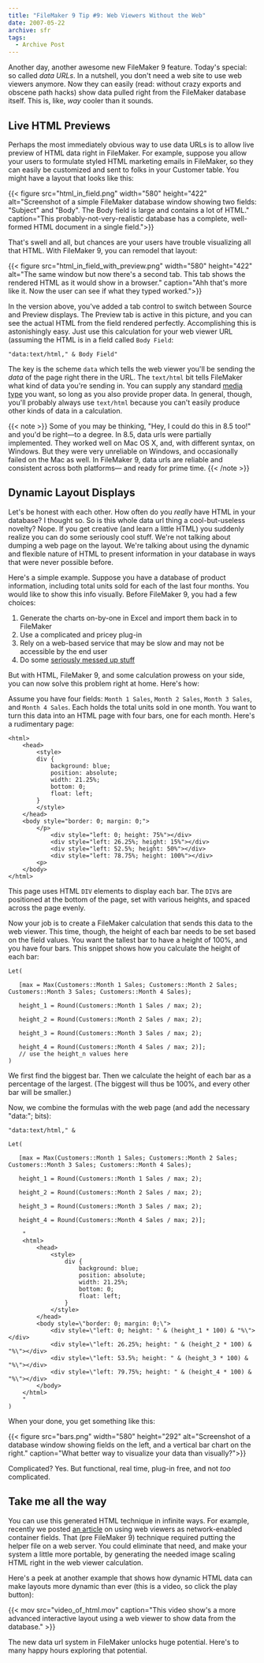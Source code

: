 ```yaml
---
title: "FileMaker 9 Tip #9: Web Viewers Without the Web"
date: 2007-05-22
archive: sfr
tags: 
  - Archive Post
---
```


Another day, another awesome new FileMaker 9 feature. Today's special: so called *data URLs*. In a nutshell, you don't need a web site to use web viewers anymore. Now they can easily (read: without crazy exports and obscene path hacks) show data pulled right from the FileMaker database itself. This is, like, *way* cooler than it sounds.

## Live HTML Previews

Perhaps the most immediately obvious way to use data URLs is to allow live preview of HTML data right in FileMaker. For example, suppose you allow your users to formulate styled HTML marketing emails in FileMaker, so they can easily be customized and sent to folks in your Customer table. You might have a layout that looks like this:

{{< figure src="html_in_field.png" 
           width="580"
           height="422"
           alt="Screenshot of a simple FileMaker database window showing two fields: \"Subject\" and \"Body\". The Body field is large and contains a lot of HTML."
           caption="This probably-not-very-realistic database has a complete, well-formed HTML document in a single field.">}}

That's swell and all, but chances are your users have trouble visualizing all that HTML. With FileMaker 9, you can remodel that layout:

{{< figure src="html_in_field_with_preview.png"
           width="580"
           height="422"
           alt="The same window but now there's a second tab. This tab shows the rendered HTML as it would show in a browser."
           caption="Ahh that's more like it. Now the user can see if what they typed worked.">}}

In the version above, you've added a tab control to switch between Source and Preview displays. The Preview tab is active in this picture, and you can see the actual HTML from the field rendered perfectly. Accomplishing this is astonishingly easy. Just use this calculation for your web viewer URL (assuming the HTML is in a field called `Body Field`:

```
"data:text/html," & Body Field"
```

The key is the scheme `data` which tells the web viewer you'll be sending the *data* of the page right there in the URL. The `text/html` bit tells FileMaker what kind of data you're sending in. You can supply any standard [media type][1] you want, so long as you also provide proper data. In general, though, you'll probably always use `text/html` because you can't easily produce other kinds of data in a calculation.

[1]:http://en.wikipedia.org/wiki/Media_type

{{< note >}}
Some of you may be thinking, "Hey, I could do this in 8.5 too!" and you'd be right—to a degree. In 8.5, data urls were partially implemented. They worked well on Mac OS X, and, with different syntax, on Windows. But they were very unreliable on Windows, and occasionally failed on the Mac as well. In FileMaker 9, data urls are reliable and consistent across both platforms— and ready for prime time.
{{< /note >}}

## Dynamic Layout Displays

Let's be honest with each other. How often do you *really* have HTML in your database? I thought so. So is this whole data url thing a cool-but-useless novelty? Nope. If you get creative (and learn a little HTML) you suddenly realize you can do some seriously cool stuff. We're not talking about dumping a web page on the layout. We're talking about using the dynamic and flexible nature of HTML to present information in your database in ways that were never possible before.

Here's a simple example. Suppose you have a database of product information, including total units sold for each of the last four months. You would like to show this info visually. Before FileMaker 9, you had a few choices:

1. Generate the charts on-by-one in Excel and import them back in to FileMaker
2. Use a complicated and pricey plug-in
3. Rely on a web-based service that may be slow and may not be accessible by the end user
4. Do some [seriously messed up stuff](http://www.briandunning.com/chartmaker/)

But with HTML, FileMaker 9, and some calculation prowess on your side, you can now solve this problem right at home. Here's how:

Assume you have four fields: `Month 1 Sales`, `Month 2 Sales`, `Month 3 Sales`, and `Month 4 Sales`. Each holds the total units sold in one month. You want to turn this data into an HTML page with four bars, one for each month. Here's a rudimentary page:

```
<html>
	<head>
		<style>
		div {
			background: blue;
			position: absolute;
			width: 21.25%;
			bottom: 0;
			float: left;
		}
		</style>
	</head>
	<body style="border: 0; margin: 0;">
		</p>
			<div style="left: 0; height: 75%"></div>
			<div style="left: 26.25%; height: 15%"></div>
			<div style="left: 52.5%; height: 50%"></div>
			<div style="left: 78.75%; height: 100%"></div>
		<p>
	</body>
</html>
```

This page uses HTML `DIV` elements to display each bar. The `DIV`s are positioned at the bottom of the page, set with various heights, and spaced across the page evenly.

Now your job is to create a FileMaker calculation that sends this data to the web viewer. This time, though, the height of each bar needs to be set based on the field values. You want the tallest bar to have a height of 100%, and you have four bars. This snippet shows how you calculate the height of each bar:

```
Let(

   [max = Max(Customers::Month 1 Sales; Customers::Month 2 Sales; Customers::Month 3 Sales; Customers::Month 4 Sales);

   height_1 = Round(Customers::Month 1 Sales / max; 2);

   height_2 = Round(Customers::Month 2 Sales / max; 2);

   height_3 = Round(Customers::Month 3 Sales / max; 2);

   height_4 = Round(Customers::Month 4 Sales / max; 2)];
   // use the height_n values here
)
```

We first find the biggest bar. Then we calculate the height of each bar as a percentage of the largest. (The biggest will thus be 100%, and every other bar will be smaller.)

Now, we combine the formulas with the web page (and add the necessary "data:"; bits):

```
"data:text/html," &

Let(

   [max = Max(Customers::Month 1 Sales; Customers::Month 2 Sales; Customers::Month 3 Sales; Customers::Month 4 Sales);

   height_1 = Round(Customers::Month 1 Sales / max; 2);

   height_2 = Round(Customers::Month 2 Sales / max; 2);

   height_3 = Round(Customers::Month 3 Sales / max; 2);

   height_4 = Round(Customers::Month 4 Sales / max; 2)];

	"
	<html>
		<head>
			<style>
				div {
					background: blue;
					position: absolute;
					width: 21.25%;
					bottom: 0;
					float: left;
				}
			</style>
		</head>
		<body style=\"border: 0; margin: 0;\">
			<div style=\"left: 0; height: " & (height_1 * 100) & "%\"></div>
			<div style=\"left: 26.25%; height: " & (height_2 * 100) & "%\"></div>
			<div style=\"left: 53.5%; height: " & (height_3 * 100) & "%\"></div>
			<div style=\"left: 79.75%; height: " & (height_4 * 100) & "%\"></div>
		</body>
	</html>
	"
)
```

When your done, you get something like this:

{{< figure src="bars.png" 
           width="580"
           height="292"
           alt="Screenshot of a database window showing fields on the left, and a vertical bar chart on the right."
           caption="What better way to visualize your data than visually?">}}

Complicated? Yes. But functional, real time, plug-in free, and not *too* complicated.

## Take me all the way

You can use this generated HTML technique in infinite ways. For example, recently we posted [an article](../scaling-images-in-a-web-viewer/) on using web viewers as network-enabled container fields. That (pre FileMaker 9) technique required putting the helper file on a web server. You could eliminate that need, and make your system a little more portable, by generating the needed image scaling HTML right in the web viewer calculation.

Here's a peek at another example that shows how dynamic HTML data can make layouts more dynamic than ever (this is a video, so click the play button):

{{< mov src="video_of_html.mov" 
        caption="This video show's a more advanced interactive layout using a web viewer to show data from the database." >}}

The new data url system in FileMaker unlocks huge potential. Here's to many happy hours exploring that potential.
